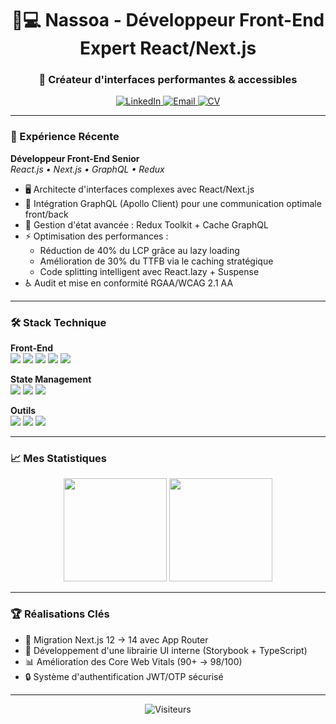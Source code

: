 <h1 align="center">👨💻 Nassoa - Développeur Front-End Expert React/Next.js</h1>
<h3 align="center">🚀 Créateur d'interfaces performantes & accessibles</h3>

<p align="center">
  <a href="https://www.linkedin.com/in/safidy-manitriniaina/">
    <img src="https://img.shields.io/badge/LinkedIn-0A66C2?style=for-the-badge&logo=linkedin&logoColor=white" alt="LinkedIn">
  </a>
  <a href="mailto:nasoavina.m@gmail.com">
    <img src="https://img.shields.io/badge/Gmail-EA4335?style=for-the-badge&logo=gmail&logoColor=white" alt="Email">
  </a>
  <a href="https://nasoavina.com/cv.pdf">
    <img src="https://img.shields.io/badge/CV-4285F4?style=for-the-badge&logo=adobe-acrobat-reader&logoColor=white" alt="CV">
  </a>
</p>

---

### 💼 Expérience Récente

**Développeur Front-End Senior**  
_React.js • Next.js • GraphQL • Redux_

- 🖥 Architecte d'interfaces complexes avec React/Next.js
- 🔗 Intégration GraphQL (Apollo Client) pour une communication optimale front/back
- 🧮 Gestion d'état avancée : Redux Toolkit + Cache GraphQL
- ⚡ Optimisation des performances :
  - Réduction de 40% du LCP grâce au lazy loading
  - Amélioration de 30% du TTFB via le caching stratégique
  - Code splitting intelligent avec React.lazy + Suspense
- ♿ Audit et mise en conformité RGAA/WCAG 2.1 AA

---

### 🛠 Stack Technique

**Front-End**  
<img src="https://img.shields.io/badge/React-61DAFB?style=flat&logo=react&logoColor=black"/>
<img src="https://img.shields.io/badge/Next.js-000000?style=flat&logo=nextdotjs&logoColor=white"/>
<img src="https://img.shields.io/badge/JavaScript-F7DF1E?style=flat&logo=javascript&logoColor=black"/>
<img src="https://img.shields.io/badge/HTML5-E34F26?style=flat&logo=html5&logoColor=white"/>
<img src="https://img.shields.io/badge/Sass-CC6699?style=flat&logo=sass&logoColor=white"/>

**State Management**  
<img src="https://img.shields.io/badge/Redux-764ABC?style=flat&logo=redux&logoColor=white"/>
<img src="https://img.shields.io/badge/GraphQL-E10098?style=flat&logo=graphql&logoColor=white"/>
<img src="https://img.shields.io/badge/Apollo-311C87?style=flat&logo=apollographql&logoColor=white"/>

**Outils**  
<img src="https://img.shields.io/badge/Git-F05032?style=flat&logo=git&logoColor=white"/>
<img src="https://img.shields.io/badge/GitHub-181717?style=flat&logo=github&logoColor=white"/>
<img src="https://img.shields.io/badge/VS_Code-007ACC?style=flat&logo=visualstudiocode&logoColor=white"/>

---

### 📈 Mes Statistiques

<div align="center">
  <img height="165" src="https://github-readme-stats.vercel.app/api?username=nassoa&show_icons=true&theme=radical&hide=stars,prs"/>
  <img height="165" src="https://github-readme-stats.vercel.app/api/top-langs/?username=nassoa&layout=compact&theme=radical"/>
</div>

---

### 🏆 Réalisations Clés

- 🚀 Migration Next.js 12 → 14 avec App Router
- 🧩 Développement d'une librairie UI interne (Storybook + TypeScript)
- 📊 Amélioration des Core Web Vitals (90+ → 98/100)
- 🔒 Système d'authentification JWT/OTP sécurisé

---

<p align="center">
  <img src="https://visitor-badge.glitch.me/badge?page_id=nassoa.nassoa" alt="Visiteurs"/>
</p>
